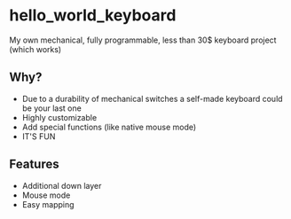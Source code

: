 # hello_world_keyboard
My own mechanical, fully programmable, less than 30$ keyboard project (which works)

## Why?
* Due to a durability of mechanical switches a self-made keyboard could be your last one
* Highly customizable
* Add special functions (like native mouse mode)
* IT'S FUN

## Features
* Additional down layer
* Mouse mode
* Easy mapping
